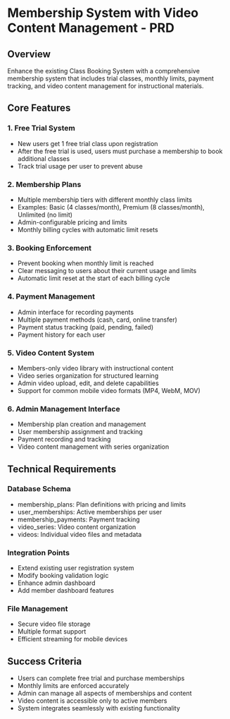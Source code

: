 # Membership System with Video Content Management - PRD

## Overview

Enhance the existing Class Booking System with a comprehensive membership system that includes trial classes, monthly limits, payment tracking, and video content management for instructional materials.

## Core Features

### 1. Free Trial System

- New users get 1 free trial class upon registration
- After the free trial is used, users must purchase a membership to book additional classes
- Track trial usage per user to prevent abuse

### 2. Membership Plans

- Multiple membership tiers with different monthly class limits
- Examples: Basic (4 classes/month), Premium (8 classes/month), Unlimited (no limit)
- Admin-configurable pricing and limits
- Monthly billing cycles with automatic limit resets

### 3. Booking Enforcement

- Prevent booking when monthly limit is reached
- Clear messaging to users about their current usage and limits
- Automatic limit reset at the start of each billing cycle

### 4. Payment Management

- Admin interface for recording payments
- Multiple payment methods (cash, card, online transfer)
- Payment status tracking (paid, pending, failed)
- Payment history for each user

### 5. Video Content System

- Members-only video library with instructional content
- Video series organization for structured learning
- Admin video upload, edit, and delete capabilities
- Support for common mobile video formats (MP4, WebM, MOV)

### 6. Admin Management Interface

- Membership plan creation and management
- User membership assignment and tracking
- Payment recording and tracking
- Video content management with series organization

## Technical Requirements

### Database Schema

- membership_plans: Plan definitions with pricing and limits
- user_memberships: Active memberships per user
- membership_payments: Payment tracking
- video_series: Video content organization
- videos: Individual video files and metadata

### Integration Points

- Extend existing user registration system
- Modify booking validation logic
- Enhance admin dashboard
- Add member dashboard features

### File Management

- Secure video file storage
- Multiple format support
- Efficient streaming for mobile devices

## Success Criteria

- Users can complete free trial and purchase memberships
- Monthly limits are enforced accurately
- Admin can manage all aspects of memberships and content
- Video content is accessible only to active members
- System integrates seamlessly with existing functionality
